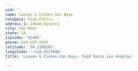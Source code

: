 ```yaml
---
uid: ''
name: Loaves & Fishes-Van Nuys
category: Food Pantry
address_1: 14640 Keswick
city: Van Nuys
state: CA
zipcode: '91405'
phone: 818-997-0943
latitude: '34.2100101'
longitude: '-118.4523896'
title: 'Loaves & Fishes-Van Nuys, Food Oasis Los Angeles'

---
```

